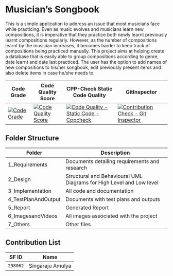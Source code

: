# **Musician’s Songbook**

This is a simple application to address an issue that most musicians face while practicing. Even as music evolves and musicians learn new compositions, it is imperative that they practice both newly learnt previously learnt compositions regularly. However, as the number of compositions learnt by the musician increases, it becomes harder to keep track of compositions being practiced manually. This project aims at helping create a database that is easily able to group compositions according to genre, date learnt and date last practiced. The user has the option to add names of new compositions to his/her songbook, edit previously present items and also delete items in case he/she needs to. 

Code Grade | Code Quality Score|CPP-Check Static Code Quality|GitInspector|
 |-----------|-----------|-----------|-----------|
 |[![Code Grade](https://www.code-inspector.com/project/25120/status/svg)](https://frontend.code-inspector.com/public/project/25120/LTTS/dashb)|[![Code Quality Score](https://www.code-inspector.com/project/25120/score/svg)](https://frontend.code-inspector.com/public/project/25120/LTTS/dashb)|[![Code Quality - Static Code - Cppcheck](https://github.com/amulyasingaraju/LTTS/actions/workflows/cppcheck.yml/badge.svg)](https://github.com/amulyasingaraju/LTTS/actions/workflows/cppcheck.yml)|[![Contribution Check - Git Inspector](https://github.com/amulyasingaraju/LTTS/actions/workflows/gitinspector.yml/badge.svg)](https://github.com/amulyasingaraju/LTTS/actions/workflows/gitinspector.yml)|
 
## Folder Structure

| Folder  | Description  |
|--- |--- |
| 1_Requirements | Documents detailing requirements and research |
| 2_Design |  Structural and Behavioural UML Diagrams for High Level and Low level |
| 3_Implementation | All code and documentation |
| 4_TestPlanAndOutput | Documents with test plans and outputs |
| 5_Report | Generated Report |
| 6_ImagesandVideos | All images associated with the project |
| 7_Others | Other files |



## Contribution List

| SF ID  | Name        | 
|---     |---        |
| `298062`| Singaraju Amulya  |
